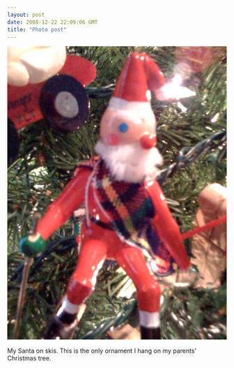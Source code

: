 ```yaml
---
layout: post
date: 2008-12-22 22:09:06 GMT
title: "Photo post"
---
```

![travisj](/images/3ef8e2e02fd53d8d48ba69bd85416ff54ccea39a88adcd0e15ab0d6bf936ba3b.jpg)

My Santa on skis. This is the only ornament I hang on my parents' Christmas tree.